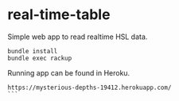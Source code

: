# real-time-table
Simple web app to read realtime HSL data.

```
bundle install
bundle exec rackup
```
Running app can be found in Heroku.
````
https://mysterious-depths-19412.herokuapp.com/
```
